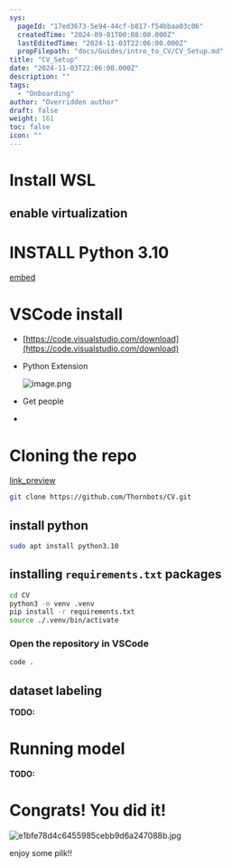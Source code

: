 ```yaml
---
sys:
  pageId: "17ed3673-5e94-44cf-b817-f54bbaa03c06"
  createdTime: "2024-09-01T00:08:00.000Z"
  lastEditedTime: "2024-11-03T22:06:00.000Z"
  propFilepath: "docs/Guides/intro_to_CV/CV_Setup.md"
title: "CV_Setup"
date: "2024-11-03T22:06:00.000Z"
description: ""
tags:
  - "Onboarding"
author: "Overridden author"
draft: false
weight: 161
toc: false
icon: ""
---
```


# Install WSL

## enable virtualization

# INSTALL Python 3.10

[embed](https://www.rose-hulman.edu/class/csse/csse132/2425a/labs/prelab1-wsl2.html)

# VSCode install

- [https://code.visualstudio.com/download](https://code.visualstudio.com/download)
- Python Extension

	![image.png](https://prod-files-secure.s3.us-west-2.amazonaws.com/d518164a-d88e-44d1-a4ee-3adb3bd8bce0/d82b6650-a5e4-4d3c-b8c9-93d817dae00e/image.png?X-Amz-Algorithm=AWS4-HMAC-SHA256&X-Amz-Content-Sha256=UNSIGNED-PAYLOAD&X-Amz-Credential=ASIAZI2LB4662J6JMG6A%2F20250214%2Fus-west-2%2Fs3%2Faws4_request&X-Amz-Date=20250214T190150Z&X-Amz-Expires=3600&X-Amz-Security-Token=IQoJb3JpZ2luX2VjEAsaCXVzLXdlc3QtMiJHMEUCICA8Wowmw6wDhDGsvhR3MYBOsskNL3ARpKro8WkMfx4VAiEAhyGe%2Ffbm6uEfN5lHvEDt%2BW30xIelNQm6GO6QwwHIzDkq%2FwMINBAAGgw2Mzc0MjMxODM4MDUiDGvFA%2BdSx2SkOeLxVircA0hYG0k%2F2LDCH7OXdYG4M8%2Bq5ci0s4uZ3hKfbp6Fz3ObEAi%2F%2BUImhW%2B0EYtewX706AaYUuqEusfYyr8VRgnfxhMGejj6aRWFMKwUt%2Fsjs9KZAOes1gCtNiJ2Gyx%2B8RYzzSr8Yxr8Cq5JJYrylOzfCV%2F%2FgVPqO2dqBBm3NFLjqF4%2BKveS1aJBtECo8ygSGZC2MAXPrZZOfEUN8MesaPkd%2FJgHwOiqoxOymeFnGPh7kw05T5mEIbcQHrofTl22E1YAVM%2FbJc49vztyvkC3%2Fv741EDz92gDuIgdG8PJOKsb%2FRtrgLJtohJrLm4gqHFEdJfbUuEBgiJIHFp4qG%2BtvoZUW8E5qA5mhqH0Y1vHPJqY%2BsFz3Q5bBcuHgGgtfPJJYvdIpYzaPPurVdRpFEr7kUGlqOH4Ql7XEfZlYBURULtTRVbbbOzJsNd3kfXM0Me0xZG2GfTE04QPddf2YAuAhYNb6Qu1xUo7oxC17omhmsOYt74NIFqRHsUX%2Fffp77Swou7YqCl8vrW49xJGis0GwZnG2sHfVlycLmhlP%2BuNIBjU0RXyB47%2B08wVkpZNYD0M%2B5qWAscpspL7lxewG8gxbyQ0k9z2KT2evUUWPxcaZKAtu0VvLHjEUOqyt526akGaMK6dvr0GOqUBSUis%2Fget9Y2aZRI8rXhFVhyS8rBqztukLhWWmOiK%2Bfsz2Cmiuq4FMUeyKlor%2BlwdtGwKz4KJ%2FNMmD%2BSBHf7QuYLyM8FhyaS3VOckh3GTINPE1TrkexNnulH5fjZiOb5uJwRaFb2cUfbPgOxU%2FKRGH3QFgSI44gxkh7NeQj9kB6Kefyq%2F3FMS5pnJdmCZPunhvVfbIBdM5fRoIopdHtLDXeqpylj9&X-Amz-Signature=9f49016a31af80d1ef2b5926c4d5962f5dbcd7db9a6cd8e439e0fc259f7929e6&X-Amz-SignedHeaders=host&x-id=GetObject)
- Get people
- 

# Cloning the repo

[link_preview](https://github.com/Thornbots/CV/)

```bash
git clone https://github.com/Thornbots/CV.git
```

## install python

```bash
sudo apt install python3.10
```

## installing `requirements.txt` packages

```bash
cd CV
python3 -m venv .venv
pip install -r requirements.txt
source ./.venv/bin/activate
```

### Open the repository in VSCode

```bash
code .
```

## dataset labeling  

**TODO:**

# Running model

**TODO:**

# Congrats! You did it!

![e1bfe78d4c6455985cebb9d6a247088b.jpg](https://prod-files-secure.s3.us-west-2.amazonaws.com/d518164a-d88e-44d1-a4ee-3adb3bd8bce0/7d1ce04e-65d6-40c8-814d-754280e9515a/e1bfe78d4c6455985cebb9d6a247088b.jpg?X-Amz-Algorithm=AWS4-HMAC-SHA256&X-Amz-Content-Sha256=UNSIGNED-PAYLOAD&X-Amz-Credential=ASIAZI2LB466272BPHBG%2F20250214%2Fus-west-2%2Fs3%2Faws4_request&X-Amz-Date=20250214T190148Z&X-Amz-Expires=3600&X-Amz-Security-Token=IQoJb3JpZ2luX2VjEAsaCXVzLXdlc3QtMiJHMEUCIHQQ3EZiQ7nac9%2FHOZQMx%2BKHHclDJyeoF8XrrtqbhfjXAiEA6xC6piEbxO1AzLe7D7SddbHYiuN7sgGSUhUSmMN9rycq%2FwMINBAAGgw2Mzc0MjMxODM4MDUiDO87%2Bb4jaEsyqHwz%2FCrcA1J06ZqwThVsmbwq9cfPilnxe%2BY6BMnRrTMNZQLNPdA4QaORezmEBnv8DSLxWO0COL202L6UPl55G2XJPVdixcseHCwpUNkFPgIzhveDuqwbjFK4GE1Yk%2FY%2B6rI1vuux0XLWLH9bvMLmIpgMFjfqHNa42UGP5vAD9vMxpdd1c8WFocTEnOdMtrZd9Ko2BxlDLC6QifqcGaRXAdUNu%2FUzz%2BPDHMLQMEfIvFqzEdgplijtdbotL3PkY0f7Fw2RWOF659nDWfRq2Og9PxTuLs1XMkEWq1iHOwxayE%2FWZx8Z%2Fv30P63gjeYgGLMFUBALtqyVexZzf%2FNwvGX7FtiJxgeIKPWR8iN1zp4I%2Fn2ZK4IX5UJeG%2BM8PIlkyv1p9FHGFE6vm0CPhKTDQsupZ8OJipRqOI6HjoOEBm863BoFdlRtLrZSxYvqWEmCrrcj7Pew8RHdViw2tFVxlj7S6DBIjP4EZIhuvHpDE9fEyhHm%2FvvIwserkxdtSI4n8Ll3cVs24%2BuGRL10xVEKZK5pG%2BpTZIdb52oF1qMdsHaed%2FWos5TmLDcaPttrzuSvYPD6cXfPehMOz7tpch8aiWOvXfb%2BeCy0M1Zh8oVcgjl2zoPIJRsZc6LiW9%2Fwac5SMLyoXcydMOKcvr0GOqUBDJ3uJ8cl8i0LK%2FVLMUSBbjj27HINnbRyF9CjnlTFpK%2FjbLEd%2BFVgw1P35uVsACYPZHFFB9Mk4TX5%2FR0tyAxz8976JmCKPfzgxzwlkHvTpq3402FK5jjmIfrrB5AbUh1GMe6SD1zS36yGY8L5ZfqZ276uRNXgPYi8vJyPr8WvWw3kujp8YInbCo56CGjuSFea2y8VZ3O25OyAvEO6J9g81El74nSG&X-Amz-Signature=b30abe76da458444670293e3d3a24fea5b67fba49881c2c513cae0de0b895415&X-Amz-SignedHeaders=host&x-id=GetObject)

enjoy some pilk!!
